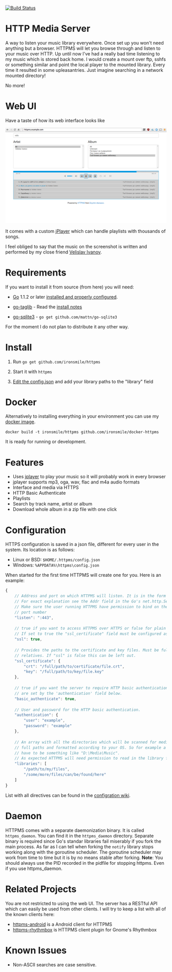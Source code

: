 [![Build Status](https://travis-ci.org/ironsmile/httpms.png?branch=master)](https://travis-ci.org/ironsmile/httpms)

HTTP Media Server
======

A way to listen your music library everywhere. Once set up you won't need anything but a browser.
HTTPMS will let you browse through and listen to your music over HTTP.
Up until now I've had a really bad time listening to my music which is stored back home.
I would create a mount over ftp, sshfs or something similar and point the local player to
the mounted library. Every time it resulted in some upleasantries. Just imagine searching
in a network mounted directory!

No more!

Web UI
======

Have a taste of how its web interface looks like

![HTTPMS Screenshot](images/screenshot.png)

It comes with a custom [jPlayer](https://github.com/happyworm/jPlayer) which can handle playlists with thousands of songs.

I feel obliged to say that the music on the screenshot is written and performed by my close friend [Velislav Ivanov](http://www.progarchives.com/artist.asp?id=4264).

Requirements
======
If you want to install it from source (from here) you will need:

* [Go](http://golang.org/) 1.1.2 or later [installed and properly configured](http://golang.org/doc/install).

* [go-taglib](https://github.com/landr0id/go-taglib) - Read the [install notes](https://github.com/landr0id/go-taglib#install)

* [go-sqlite3](https://github.com/mattn/go-sqlite3) - `go get github.com/mattn/go-sqlite3`

For the moment I do not plan to distribute it any other way.


Install
======

1. Run ```go get github.com/ironsmile/httpms```

2. Start it with ```httpms```

3. [Edit the config.json](#configuration) and add your library paths to the "library" field


Docker
======

Alternatively to installing everything in your environment you can use my [docker image](https://github.com/ironsmile/docker-httpms).

```docker build -t ironsmile/httpms github.com/ironsmile/docker-httpms```

It is ready for running or development.


Features
======

* Uses [jplayer](https://github.com/happyworm/jPlayer) to play your music so it will probably work in every browser
* jplayer supports mp3, oga, wav, flac and m4a audio formats
* Interface and media via HTTPS
* HTTP Basic Authenticate
* Playlists
* Search by track name, artist or album
* Download whole album in a zip file with one click

Configuration
======

HTTPS configuration is saved in a json file, different for every user in the system. Its
location is as follows:

* Linux or BSD: ```$HOME/.httpms/config.json```
* Windows: ```%APPDATA%\httpms\config.json```

When started for the first time HTTPMS will create one for you. Here is an example:

```javascript
{
    // Address and port on which HTTPMS will listen. It is in the form hostname[:port]
    // For exact explanation see the Addr field in the Go's net.http.Server
    // Make sure the user running HTTPMS have permission to bind on the specified
    // port number
    "listen": ":443",

    // true if you want to access HTTPMS over HTTPS or false for plain HTTP.
    // If set to true the "ssl_certificate" field must be configured as well.
    "ssl": true,

    // Provides the paths to the certificate and key files. Must be full paths, not
    // relatives. If "ssl" is false this can be left out.
    "ssl_certificate": {
        "crt": "/full/path/to/certificate/file.crt",
        "key": "/full/path/to/key/file.key"
    },

    // true if you want the server to require HTTP basic authentication. Credentials
    // are set by the 'authentication' field below.
    "basic_authenticate": true,
    
    // User and password for the HTTP basic authentication.
    "authentication": {
        "user": "example",
        "password": "example"
    },

    // An array with all the directories which will be scanned for media. They must be
    // full paths and formatted according to your OS. So for example a Windows path
    // have to be something like "D:\Media\Music".
    // As expected HTTPMS will need permission to read in the library folders.
    "libraries": [
        "/path/to/my/files",
        "/some/more/files/can/be/found/here"
    ]
}
```

List with all directives can be found in the [configration wiki](https://github.com/ironsmile/httpms/wiki/configuration#wiki-json-directives).


Daemon
======

HTTPMS comes with a separate daemonization binary. It is called ```httpms_daemon```. You can find it in the ```httpms_daemon``` directory. Separate binary is required since Go's standar libraries fail miserably if you fork the main process. As far as I can tell when
forking the ```notify``` library stops working along with the goroutine scheduler. The goroutine scheduler may work from time to time but it is by no means stable after forking.
**Note**: You should always use the PID recorded in the pidfile for stopping httpms. Even if you use httpms_daemon.


Related Projects
======

You are not restricted to using the web UI. The server has a RESTful API which can easily be used from other clients. I will try to keep a list with all of the known clients here:

* [httpms-android](https://github.com/ironsmile/httpms-android) is a Android client for HTTPMS
* [httpms-rhythmbox](https://github.com/ironsmile/httpms-rhythmbox) is HTTPMS client plugin for Gnome's Rhythmbox


Known Issues
======

* Non-ASCII searches are case sensitive.
